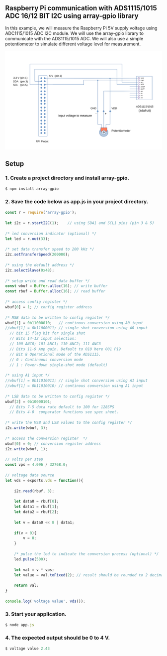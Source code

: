 
## Raspberry Pi communication with ADS1115/1015 ADC 16/12 BIT I2C using array-gpio library

In this example, we will measure the Raspberry Pi 5V supply voltage using ADC1115/1015 ADC I2C module. We will use the array-gpio library to communicate with the ADS1115/1015 ADC. We will also use a simple potentiometer to simulate different voltage level for measurement. 

![](assets/ads1115.svg)

## Setup

### 1. Create a project directory and install array-gpio.
```js
$ npm install array-gpio
```
### 2. Save the code below as app.js in your project directory.
```js
const r = require('array-gpio');

let i2c = r.startI2C(1);    // using SDA1 and SCL1 pins (pin 3 & 5)

/* led conversion indicator (optional) */
let led = r.out(33); 

/* set data transfer speed to 200 kHz */
i2c.setTransferSpeed(200000);

/* using the default address */
i2c.selectSlave(0x48);

/* setup write and read data buffer */
const wbuf = Buffer.alloc(16); // write buffer
const rbuf = Buffer.alloc(16); // read buffer

/* access config register */
wbuf[0] = 1; // config register address 

/* MSB data to be written to config register */
wbuf[1] = 0b11000010;   // continous conversion using A0 input
//wbuf[1] = 0b11000011;	// single shot conversion using A0 input
  // bit 15 flag bit for single shot
  // Bits 14-12 input selection:
  // 100 ANC0; 101 ANC1; 110 ANC2; 111 ANC3
  // Bits 11-9 Amp gain. Default to 010 here 001 P19
  // Bit 8 Operational mode of the ADS1115.
  // 0 : Continuous conversion mode
  // 1 : Power-down single-shot mode (default)

/* using A1 input */
//wbuf[1] = 0b11010011; // single shot conversion using A1 input 
//wbuf[1] = 0b11010010;	// continous conversion using A1 input

/* LSB data to be written to config register */
wbuf[2] = 0b10000101;
  // Bits 7-5 data rate default to 100 for 128SPS
  // Bits 4-0  comparator functions see spec sheet.

/* write the MSB and LSB values to the config register */
i2c.write(wbuf, 3); 

/* access the conversion register  */
wbuf[0] = 0; // conversion register address
i2c.write(wbuf, 1);

// volts per step
const vps = 4.096 / 32768.0;

// voltage data source
let vds = exports.vds = function(){

	i2c.read(rbuf, 3);

	let data0 = rbuf[0]; 
	let data1 = rbuf[1];
	let data2 = rbuf[2];

  	let v = data0 << 8 | data1;
	
	if(v < 0){
		v = 0;	
	}
  
  	/* pulse the led to indicate the conversion process (optional) */
  	led.pulse(500);    

	let val = v * vps;
	let value = val.toFixed(2); // result should be rounded to 2 decimal places e.g 2.34, 1.48 V

	return val;
}

console.log('voltage value', vds());

```
### 3. Start your application.
```js
$ node app.js
```

### 4. The expected output should be 0 to 4 V.
```js
$ voltage value 2.43 
```


